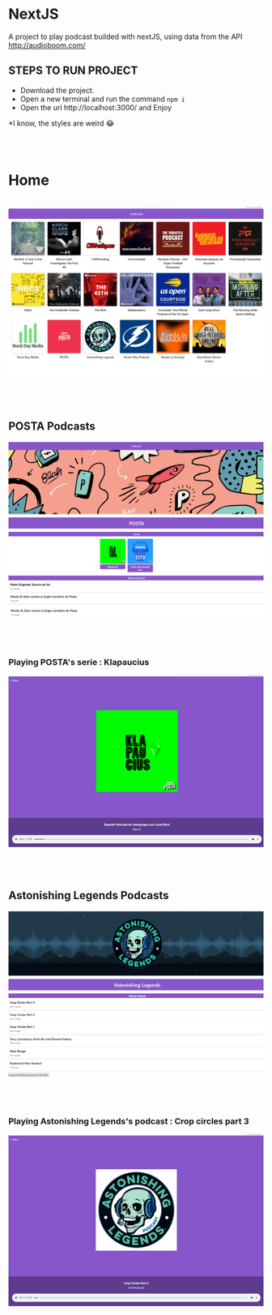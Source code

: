 # NextJS
A project to play podcast builded with nextJS, using data from the API http://audioboom.com/

## STEPS TO RUN PROJECT

- Download the project.
- Open a new terminal and run the command ```npm i```
- Open the url http://localhost:3000/ and Enjoy

*I know, the styles are weird 😂

<br>
<br>
<h1>Home</h1>
<br>
<img src="https://github.com/jvasque/NextJS/blob/main/public/home.png" title="Home"/>
<br>
<br>
<br>
<br>
<h2>POSTA Podcasts</h2>
<img src="https://github.com/jvasque/NextJS/blob/main/public/Podcast.png" title="Podcast POSTA"/>
<br>
<br>
<br>
<br>
<h3>Playing POSTA's serie : Klapaucius </h2>
<img src="https://github.com/jvasque/NextJS/blob/main/public/playPodcast.png" title="Podcast Klapaucius"/>
<br>
<br>
<br>
<br>
<h2>Astonishing Legends Podcasts </h2>
<img src="https://github.com/jvasque/NextJS/blob/main/public/Podcast2.png" title="Podcast POSTA"/>
<br>
<br>
<br>
<br>
<h3>Playing  Astonishing Legends's podcast : Crop circles part 3 </h2>
<img src="https://github.com/jvasque/NextJS/blob/main/public/playPodcast2.png" title="Crop circles part 3"/>
